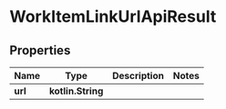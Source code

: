 
# WorkItemLinkUrlApiResult

## Properties
| Name | Type | Description | Notes |
| ------------ | ------------- | ------------- | ------------- |
| **url** | **kotlin.String** |  |  |




